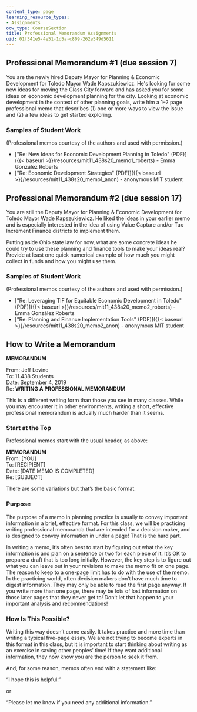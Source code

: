```yaml
---
content_type: page
learning_resource_types:
- Assignments
ocw_type: CourseSection
title: Professional Memorandum Assignments
uid: 01f341e5-4e51-1d5a-c809-262e549d5611
---
```


Professional Memorandum #1 (due session 7)
------------------------------------------

You are the newly hired Deputy Mayor for Planning & Economic Development for Toledo Mayor Wade Kapszukiewicz. He's looking for some new ideas for moving the Glass City forward and has asked you for some ideas on economic development planning for the city. Looking at economic development in the context of other planning goals, write him a 1–2 page professional memo that describes (1) one or more ways to view the issue and (2) a few ideas to get started exploring.

### Samples of Student Work

(Professional memos courtesy of the authors and used with permission.)

*   ["Re: New Ideas for Economic Development Planning in Toledo" (PDF)]({{< baseurl >}}/resources/mit11_438s20_memo1_roberts) - Emma González Roberts
*   ["Re: Economic Development Strategies" (PDF)]({{< baseurl >}}/resources/mit11_438s20_memo1_anon) - anonymous MIT student

Professional Memorandum #2 (due session 17)
-------------------------------------------

You are still the Deputy Mayor for Planning & Economic Development for Toledo Mayor Wade Kapszukiewicz. He liked the ideas in your earlier memo and is especially interested in the idea of using Value Capture and/or Tax Increment Finance districts to implement them.

Putting aside Ohio state law for now, what are some concrete ideas he could try to use these planning and finance tools to make your ideas real? Provide at least one quick numerical example of how much you might collect in funds and how you might use them.

### Samples of Student Work

(Professional memos courtesy of the authors and used with permission.)

*   ["Re: Leveraging TIF for Equitable Economic Development in Toledo" (PDF)]({{< baseurl >}}/resources/mit11_438s20_memo2_roberts) - Emma González Roberts
*   ["Re: Planning and Finance Implementation Tools" (PDF)]({{< baseurl >}}/resources/mit11_438s20_memo2_anon) - anonymous MIT student

How to Write a Memorandum
-------------------------

**MEMORANDUM**

From: Jeff Levine  
To: 11.438 Students  
Date: September 4, 2019  
Re: **WRITING A PROFESSIONAL MEMORANDUM**

This is a different writing form than those you see in many classes. While you may encounter it in other environments, writing a short, effective professional memorandum is actually much harder than it seems.

### Start at the Top

Professional memos start with the usual header, as above:

**MEMORANDUM**  
From: \[YOU\]  
To: \[RECIPIENT\]  
Date: \[DATE MEMO IS COMPLETED\]  
Re: \[SUBJECT\]

There are some variations but that’s the basic format.

### Purpose

The purpose of a memo in planning practice is usually to convey important information in a brief, effective format. For this class, we will be practicing writing professional memoranda that are intended for a decision maker, and is designed to convey information in under a page! That is the hard part.

In writing a memo, it’s often best to start by figuring out what the key information is and plan on a sentence or two for each piece of it. It’s OK to prepare a draft that is too long initially. However, the key step is to figure out what you can leave out in your revisions to make the memo fit on one page. The reason to keep to a one-page limit has to do with the use of the memo. In the practicing world, often decision makers don’t have much time to digest information. They may only be able to read the first page anyway. If you write more than one page, there may be lots of lost information on those later pages that they never get to! Don’t let that happen to your important analysis and recommendations!

### How Is This Possible?

Writing this way doesn’t come easily. It takes practice and more time than writing a typical five-page essay. We are not trying to become experts in this format in this class, but it is important to start thinking about writing as an exercise in saving other peoples’ time! If they want additional information, they now know you are the person to seek it from.

And, for some reason, memos often end with a statement like:

“I hope this is helpful.”

or

“Please let me know if you need any additional information.”
